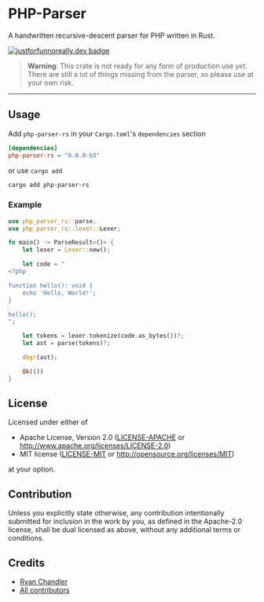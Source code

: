 # PHP-Parser

A handwritten recursive-descent parser for PHP written in Rust.

[![justforfunnoreally.dev badge](https://img.shields.io/badge/justforfunnoreally-dev-9ff)](https://justforfunnoreally.dev)

> **Warning**: This crate is not ready for any form of production use _yet_. There are still a lot of things missing from the parser, so please use at your own risk.

---

## Usage

Add `php-parser-rs` in your `Cargo.toml`'s `dependencies` section

```toml
[dependencies]
php-parser-rs = "0.0.0-b3"
```

or use `cargo add`

```sh
cargo add php-parser-rs
```

### Example

```rust
use php_parser_rs::parse;
use php_parser_rs::lexer::Lexer;

fn main() -> ParseResult<()> {
    let lexer = Lexer::new();

    let code = "
<?php

function hello(): void {
    echo 'Hello, World!';
}

hello();
";

    let tokens = lexer.tokenize(code.as_bytes())?;
    let ast = parse(tokens)?;

    dbg!(ast);

    Ok(())
}
```


## License

Licensed under either of

 * Apache License, Version 2.0
   ([LICENSE-APACHE](LICENSE-APACHE) or http://www.apache.org/licenses/LICENSE-2.0)
 * MIT license
   ([LICENSE-MIT](LICENSE-MIT) or http://opensource.org/licenses/MIT)

at your option.

## Contribution

Unless you explicitly state otherwise, any contribution intentionally submitted
for inclusion in the work by you, as defined in the Apache-2.0 license, shall be
dual licensed as above, without any additional terms or conditions.

## Credits

* [Ryan Chandler](https://github.com/ryangjchandler)
* [All contributors](https://github.com/ryangjchandler/php-parser-rs/graphs/contributors)
